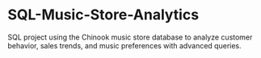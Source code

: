 # SQL-Music-Store-Analytics
SQL project using the Chinook music store database to analyze customer behavior, sales trends, and music preferences with advanced queries.
